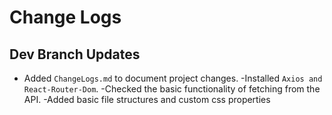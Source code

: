 # Change Logs

## Dev Branch Updates

- Added `ChangeLogs.md` to document project changes.
  -Installed `Axios and React-Router-Dom`.
  -Checked the basic functionality of fetching from the API.
  -Added basic file structures and custom css properties
